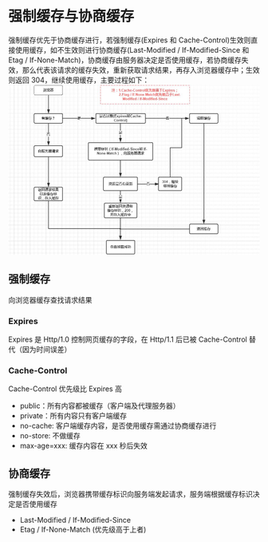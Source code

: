 # 强制缓存与协商缓存

强制缓存优先于协商缓存进行，若强制缓存(Expires 和 Cache-Control)生效则直接使用缓存，如不生效则进行协商缓存(Last-Modified / If-Modified-Since 和 Etag / If-None-Match)，协商缓存由服务器决定是否使用缓存，若协商缓存失效，那么代表该请求的缓存失效，重新获取请求结果，再存入浏览器缓存中；生效则返回 304，继续使用缓存，主要过程如下：
![缓存流程](浏览器缓存.png)

## 强制缓存

向浏览器缓存查找请求结果

### Expires

Expires 是 Http/1.0 控制网页缓存的字段，在 Http/1.1 后已被 Cache-Control 替代（因为时间误差）

### Cache-Control

Cache-Control 优先级比 Expires 高

- public：所有内容都被缓存（客户端及代理服务器）
- private：所有内容只有客户端缓存
- no-cache: 客户端缓存内容，是否使用缓存需通过协商缓存进行
- no-store: 不做缓存
- max-age=xxx: 缓存内容在 xxx 秒后失效

## 协商缓存

强制缓存失效后，浏览器携带缓存标识向服务端发起请求，服务端根据缓存标识决定是否使用缓存

- Last-Modified / If-Modified-Since
- Etag / If-None-Match (优先级高于上者)
